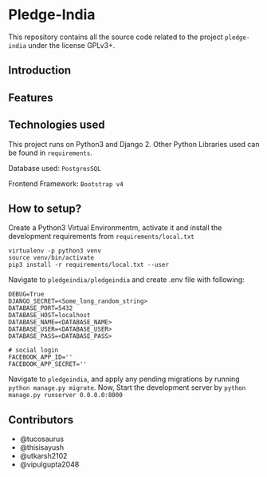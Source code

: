 ﻿# Pledge-India

This repository contains all the source code related to the project `pledge-india` under the license GPLv3+.

## Introduction

## Features

## Technologies used

This project runs on Python3 and Django 2. Other Python Libraries used can be found in `requirements`.

Database used: `PostgresSQL`

Frontend Framework: `Bootstrap v4`

## How to setup?

Create a Python3 Virtual Environmentm, activate it and install the development requirements from `requirements/local.txt`

```
virtualenv -p python3 venv
source venv/bin/activate
pip3 install -r requirements/local.txt --user
```
Navigate to `pledgeindia/pledgeindia` and create .env file with following:

```
DEBUG=True
DJANGO_SECRET=<Some_long_random_string>
DATABASE_PORT=5432
DATABASE_HOST=localhost
DATABASE_NAME=<DATABASE_NAME>
DATABASE_USER=<DATABASE_USER>
DATABASE_PASS=<DATABASE_PASS>

# social login
FACEBOOK_APP_ID=''
FACEBOOK_APP_SECRET=''
```


Navigate to `pledgeindia`, and apply any pending migrations by running `python manage.py migrate`. Now, Start the development server by `python manage.py runserver 0.0.0.0:8000`

## Contributors
- @tucosaurus 
- @thisisayush
- @utkarsh2102
- @vipulgupta2048
